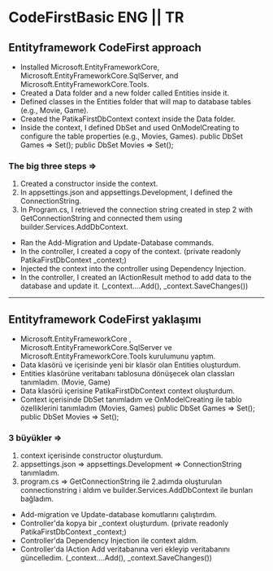 # CodeFirstBasic ENG || TR

## Entityframework CodeFirst approach
- Installed Microsoft.EntityFrameworkCore, Microsoft.EntityFrameworkCore.SqlServer, and Microsoft.EntityFrameworkCore.Tools.
- Created a Data folder and a new folder called Entities inside it.
- Defined classes in the Entities folder that will map to database tables (e.g., Movie, Game).
- Created the PatikaFirstDbContext context inside the Data folder.
- Inside the context, I defined DbSet and used OnModelCreating to configure the table properties (e.g., Movies, Games).
public DbSet<Game> Games => Set<Game>();
public DbSet<Movie> Movies => Set<Movie>();
### **The big three steps =>**
1. Created a constructor inside the context.
2. In appsettings.json and appsettings.Development, I defined the ConnectionString.
3. In Program.cs, I retrieved the connection string created in step 2 with GetConnectionString and connected them using builder.Services.AddDbContext.
- Ran the Add-Migration and Update-Database commands.
- In the controller, I created a copy of the context. (private readonly PatikaFirstDbContext _context;)
- Injected the context into the controller using Dependency Injection.
- In the controller, I created an IActionResult method to add data to the database and update it. (_context....Add(), _context.SaveChanges())


---

## Entityframework CodeFirst yaklaşımı
- Microsoft.EntityFrameworkCore , Microsoft.EntityFrameworkCore.SqlServer ve Microsoft.EntityFrameworkCore.Tools kurulumunu yaptım.  
- Data klasörü ve içerisinde yeni bir klasör olan Entities oluşturdum.
- Entities klasörüne veritabanı tablosuna dönüşecek olan classları tanımladım. (Movie, Game)
- Data klasörü içerisine PatikaFirstDbContext context oluşturdum.
- Context içerisinde DbSet tanımladım ve OnModelCreating ile tablo özelliklerini tanımladım (Movies, Games)
public DbSet<Game> Games => Set<Game>();
public DbSet<Movie> Movies => Set<Movie>();
### **3 büyükler =>**
1. context içerisinde constructor oluşturdum.
2. appsettings.json => appsettings.Development => ConnectionString tanımladım.
3. program.cs => GetConnectionString ile 2.adımda oluşturulan connectionstring i aldım ve builder.Services.AddDbContext ile bunları bağladım.
- Add-migration ve Update-database komutlarını çalıştırdım.
- Controller'da kopya bir _context oluşturdum. (private readonly PatikaFirstDbContext _context;)
- Controller'da Dependency Injection ile context aldım.
- Controller'da IAction Add veritabanına veri ekleyip veritabanını güncelledim. (_context....Add(), _context.SaveChanges())

